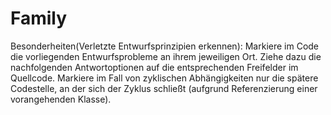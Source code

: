 # Family
Besonderheiten(Verletzte Entwurfsprinzipien erkennen):
Markiere im Code die vorliegenden Entwurfsprobleme an ihrem jeweiligen Ort. Ziehe dazu die nachfolgenden Antwortoptionen auf die entsprechenden Freifelder im Quellcode.
Markiere im Fall von zyklischen Abhängigkeiten nur die spätere Codestelle, an der sich der Zyklus schließt (aufgrund Referenzierung einer vorangehenden Klasse).
